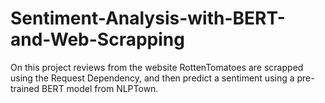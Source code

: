 # Sentiment-Analysis-with-BERT-and-Web-Scrapping
On this project reviews from the website RottenTomatoes are scrapped using the Request Dependency, and then predict a sentiment using a pre-trained BERT model from NLPTown.

